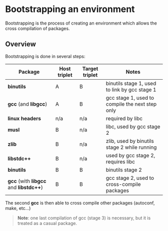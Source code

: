 # Bootstrapping an environment

Bootstrapping is the process of creating an environment which allows the cross compilation of packages.



## Overview

Bootstrapping is done in several steps:

| Package                                     | Host triplet | Target triplet | Notes                                           |
|---------------------------------------------|--------------|----------------|-------------------------------------------------|
| **binutils**                                | A            | B              | binutils stage 1, used to link by gcc stage 1   |
| **gcc** (and **libgcc**)                    | A            | B              | gcc stage 1, used to compile the next step only |
| **linux headers**                           | n/a          | n/a            | required by libc                                |
| **musl**                                    | B            | n/a            | libc, used by gcc stage 2                       |
| **zlib**                                    | B            | n/a            | zlib, used by binutils stage 2 while running    |
| **libstdc++**                               | B            | n/a            | used by gcc stage 2, requires libc              |
| **binutils**                                | B            | B              | binutils stage 2                                |
| **gcc** (with **libgcc** and **libstdc++**) | B            | B              | gcc stage 2, used to cross-compile packages     |

The second **gcc** is then able to cross compile other packages (autoconf, make, etc...)

> **Note**: one last compilation of gcc (stage 3) is necessary, but it is treated as a casual package.
